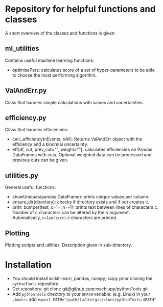 # Repository for helpful functions and classes

A short overview of the classes and functions is given:

## ml_utilities
Contains useful machine learning functions:
  * optimisePars: calculates score of a set of hyper-parameters to be able to choose the most performing algorithm.


## ValAndErr.py
Class that handles simple calculations with values and uncertainties.


## efficiency.py 
Class that handles efficiencies:
  * calc_efficiency(nEvents, nAll): Returns ValAndErr object with the efficiency and a binomial uncertainty.
  * eff(df, cut, prev_cut="", weight=""): calculates efficiencies on Pandas DataFrames with cuts. Optional weighted data can be processed and previous cuts can be given.


## utilities.py
General useful functions:
  * showUniques(pandas.DataFrame): prints unique values per column.
  * ensure_dir(directory): checks if directory exists and if not creates it.
  * print_bumper(test, c='=',n=-1): prints text between lines of characters _c_. Number of _c_ characters can be altered by the _n_ argument. Automatically, `n=len(text)` _c_ characters are printed.


## Plotting
Plotting scripts and utilities. Description given in sub-directory.


# Installation
* You should install scikit-learn, pandas, numpy, scipy prior cloning the `pythonTools` repository
* Get repository: git clone git@github.com:mschlupp/pythonTools.git
* Add `pythonTools` directory to your `$PATH` variable: (e.g. Linux) in your `.bashrc` add `export PATH="/path/to/the/git/clone/pythonTools:$PATH"`
